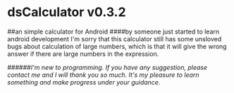 # dsCalculator v0.3.2
##an simple calculator for Android
####by someone just started to learn android development
I'm sorry that this calculator still has some unsloved bugs about calculation of large numbers, which is that it will give the wrong answer if there are large numbers in the expression.

######*I'm new to programming. If you have any suggestion, please contact me and I will thank you so much. It's my pleasure to learn something and make progress under your guidance.*